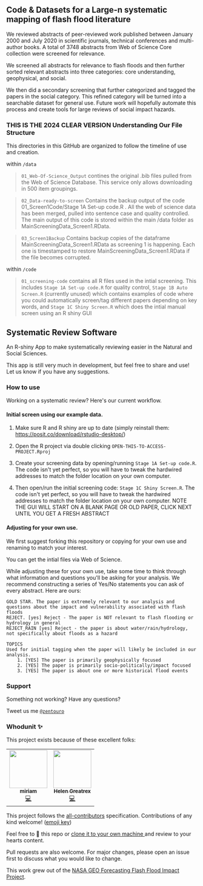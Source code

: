 
## Code & Datasets for a Large-n systematic mapping of flash flood literature

We reviewed abstracts of peer-reviewed work published between January 2000 and July 2020 in scientific journals, technical conferences and multi-author books. A total of 3748 abstracts from Web of Science Core collection were screened for relevance. 

We screened all abstracts for relevance to flash floods and then further sorted relevant abstracts into three categories: core understanding, geophysical, and social. 

We then did a secondary screening that further categorized and tagged the papers in the social category. This refined category will be turned into a searchable dataset for general use. Future work will hopefully automate this process and create tools for large reviews of social impact hazards. 

### THIS IS THE 2024 CLEAR VERSION Understanding Our File Structure

This directories in this GitHub are organized to follow the timeline of use and creation. 

within `/data` 

> `01_Web-Of-Science_Output` contines the original .bib files pulled from the Web of Science Database. This service only allows downloading in 500 item groupings. 

> `02_Data-ready-to-screen` Contains the backup output of the code 01_Screen1Code/Stage 1A Set-up code.R .  All the web of science data has been merged, pulled into sentence case and quality controlled.  The main output of this code is stored within the main /data folder as MainScreeningData_Screen1.RData.

> `03_Screen1Backup` Contains backup copies of the dataframe MainScreeningData_Screen1.RData as screening 1 is happening.  Each one is timestamped to restore MainScreeningData_Screen1.RData if the file becomes corrupted.

within `/code`

> `01_screening-code` contains all R files used in the intial screening. This includes `Stage 1A Set-up code.R` for quality control, `Stage 1B Auto Screen.R` (currently unused) which contains examples of code where you could automatically screen/tag different papers depending on key words, and `Stage 1C Shiny Screen.R` which does the intial manual screen using an R shiny GUI

## Systematic Review Software


An R-shiny App to make systematically reviewing easier in the Natural and Social Sciences. 

This app is still very much in development, but feel free to share and use! Let us know if you have any suggestions. 


### How to use
Working on a systematic review? Here's our current workflow. 

#### Initial screen using our example data.

1. Make sure R and R shiny are up to date (simply reinstall them: https://posit.co/download/rstudio-desktop/)

2. Open the R project via double clicking `OPEN-THIS-TO-ACCESS-PROJECT.Rproj`

3. Create your screening data by opening/running `Stage 1A Set-up code.R`.  The code isn't yet perfect, so you will have to tweak the hardwired addresses to match the folder location on your own computer.  
 
4. Then open/run the initial screening code:  `Stage 1C Shiny Screen.R`. The code isn't yet perfect, so you will have to tweak the hardwired addresses to match the folder location on your own computer.  NOTE THE GUI WILL START ON A BLANK PAGE OR OLD PAPER, CLICK NEXT UNTIL YOU GET A FRESH ABSTRACT

#### Adjusting for your own use.

We first suggest forking this repository or copying for your own use and renaming to match your interest. 

You can get the intial files via Web of Science. 

While adjusting these for your own use, take some time to think through what information and questions you'll be asking for your analysis. 
We recommend constructing a series of Yes/No statements you can ask of every abstract. Here are ours:

```
GOLD STAR. The paper is extremely relevant to our analysis and questions about the impact and vulnerability associated with flash floods
REJECT. [yes] Reject - The paper is NOT relevant to flash flooding or hydrology in general
REJECT_RAIN [yes] Reject - the paper is about water/rain/hydrology, not specifically about floods as a hazard

TOPICS
Used for initial tagging when the paper will likely be included in our analysis. 
    1. [YES] The paper is primarily geophysically focused
    2. [YES] The paper is primarily socio-politically/impact focused
    3. [YES] The paper is about one or more historical flood events
```

### Support

Something not working? Have any questions? 

Tweet us me <a href="http://twitter.com/zentouro" target="_blank">`@zentouro`</a>

### Whodunit ✨

This project exists because of these excellent folks:

<!-- ALL-CONTRIBUTORS-LIST:START - Do not remove or modify this section -->
<!-- prettier-ignore-start -->
<!-- markdownlint-disable -->
<table>
  <tr>
    <td align="center"><a href="http://zentouro.ldeo.columbia.edu/"><img src="https://avatars0.githubusercontent.com/u/7304202?v=4" width="100px;" alt=""/><br /><sub><b>miriam</b></sub></a><br /><a href="https://github.com/zentouro/systematic-review-flash-floods/commits?author=zentouro" title="Code">💻</a></td>
    <td align="center"><a href="https://github.com/hgreatrex"><img src="https://avatars2.githubusercontent.com/u/5038576?v=4" width="100px;" alt=""/><br /><sub><b>Helen Greatrex</b></sub></a><br /><a href="https://github.com/zentouro/systematic-review-flash-floods/commits?author=hgreatrex" title="Code">💻</a></td>
  </tr>
</table>

<!-- markdownlint-enable -->
<!-- prettier-ignore-end -->
<!-- ALL-CONTRIBUTORS-LIST:END -->


This project follows the [all-contributors](https://github.com/all-contributors/all-contributors) specification. Contributions of any kind welcome! ([emoji key](https://allcontributors.org/docs/en/emoji-key))

Feel free to 🍴 this repo 
or <a href="https://github.com/zentouro/systematic-review-flash-floods.git" targets="_blank"> clone it to your own machine </a> 
and review to your hearts content. 

Pull requests are also welcome. 
For major changes, please open an issue first to discuss what you would like to change.


This work grew out of the [NASA GEO Forecasting Flash Flood Impact Project](https://geo.floods.global/). 



